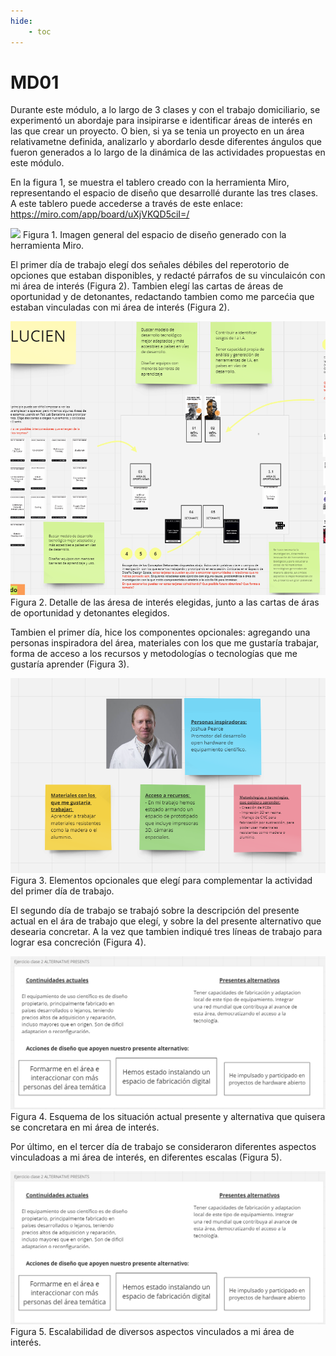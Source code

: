 ```yaml
---
hide:
    - toc
---
```


# MD01

Durante este módulo, a lo largo de 3 clases y con el trabajo domiciliario, se experimentó un abordaje para insipirarse e identificar áreas de interés en las que crear un proyecto. O bien, si ya se tenia un proyecto en un área relativametne definida, analizarlo y abordarlo desde diferentes ángulos que fueron generados a lo largo de la dinámica de las actividades propuestas en este módulo. 

En la figura 1, se muestra el tablero creado con la herramienta Miro, representando el espacio de diseño que desarrollé durante las tres clases. A este tablero puede accederse a través de este enlace: https://miro.com/app/board/uXjVKQD5ciI=/

![](../images/miro_general.png)
Figura 1. Imagen general del espacio de diseño generado con la herramienta Miro. 


El primer día de trabajo elegí dos señales débiles del reperotorio de opciones que estaban disponibles, y redacté párrafos de su vinculaicón con mi área de interés (Figura 2). Tambien elegí las cartas de áreas de oportunidad y de detonantes, redactando tambien como me parcećia que estaban vinculadas con mi área de interés (Figura 2). 


![](../images/MD01/miro_parte1.png)
Figura 2. Detalle de las áresa de interés elegidas, junto a las cartas de áras de oportunidad y detonantes elegidos. 


Tambien el primer día, hice los componentes opcionales: agregando una personas inspiradora del área, materiales con los que me gustaría trabajar, forma de acceso a los recursos y metodologías o tecnologías que me gustaría aprender (Figura 3). 

![](../images/MD01/miro_parte2.png)
Figura 3. Elementos opcionales que elegí para complementar la actividad del primer día de trabajo. 


El segundo día de trabajo se trabajó sobre la descripción del presente actual en el ára de trabajo que elegí, y sobre la del presente alternativo que desearia concretar. A la vez que tambien indiqué tres líneas de trabajo para lograr esa concreción (Figura 4). 

![](../images/MD01/miro_parte3.png)
Figura 4. Esquema de los situación actual presente y alternativa que quisera se concretara en mi área de interés. 

Por último, en el tercer día de trabajo se consideraron diferentes aspectos vinculadoas a mi área de interés, en diferentes escalas (Figura 5).

![](../images/MD01/miro_parte3.png)
Figura 5. Escalabilidad de diversos aspectos vinculados a mi área de interés. 



